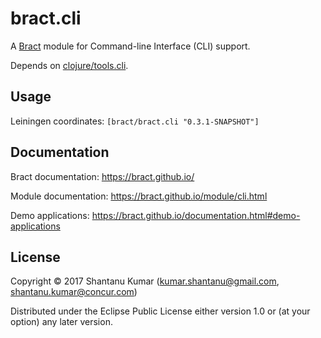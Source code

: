 # bract.cli

A [Bract](https://github.com/bract) module for Command-line Interface (CLI) support.

Depends on [clojure/tools.cli](https://github.com/clojure/tools.cli).


## Usage

Leiningen coordinates: `[bract/bract.cli "0.3.1-SNAPSHOT"]`


## Documentation

Bract documentation: https://bract.github.io/

Module documentation: https://bract.github.io/module/cli.html

Demo applications: https://bract.github.io/documentation.html#demo-applications


## License

Copyright © 2017 Shantanu Kumar (kumar.shantanu@gmail.com, shantanu.kumar@concur.com)

Distributed under the Eclipse Public License either version 1.0 or (at
your option) any later version.
